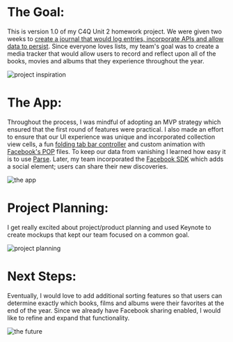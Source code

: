 # The Goal: 

This is version 1.0 of my C4Q Unit 2 homework project. We were given two weeks to [create a journal that would log entries, incorporate APIs and allow data to persist](https://github.com/accesscode-2-2/unit-2-final-project). Since everyone loves lists, my team's goal was to create a media tracker that would allow users to record and reflect upon all of the books, movies and albums that they experience throughout the year. 

![project inspiration](https://cloud.githubusercontent.com/assets/12483412/10742773/48a9f55a-7c05-11e5-8a7c-003494c9cb22.png)

# The App: 

Throughout the process, I was mindful of adopting an MVP strategy which ensured that the first round of features were practical. I also made an effort to ensure that our UI experience was unique and incorporated collection view cells, a fun [folding tab bar controller](https://github.com/Yalantis/FoldingTabBar.iOS) and custom animation with 
[Facebook's POP](https://github.com/facebook/pop) files. To keep our data from vanishing I learned how easy it is to 
use [Parse](https://github.com/ParsePlatform/Parse-SDK-iOS-OSX). Later, my team incorporated the [Facebook SDK](https://github.com/facebook/facebook-ios-sdk) which adds a social element; users can share their new discoveries. 

![the app](https://cloud.githubusercontent.com/assets/12483412/10743260/523336a6-7c08-11e5-9b4b-dd312d2de2b3.png)

# Project Planning: 
I get really excited about project/product planning and used Keynote to create mockups that kept our team focused on a common goal.

![project planning](https://cloud.githubusercontent.com/assets/12483412/10743288/8833d5da-7c08-11e5-9ecc-f4ab078e0012.png)

# Next Steps: 

Eventually, I would love to add additional sorting features so that users can determine exactly which books, films and albums were their favorites at the end of the year. Since we already have Facebook sharing enabled, I would like to refine and expand that functionality. 

![the future](https://cloud.githubusercontent.com/assets/12483412/10743617/92043d0a-7c0a-11e5-8a4c-280a7164929b.png)
 

